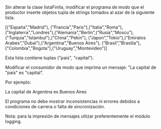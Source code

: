 Sin alterar la clase listaFinita, modificar el programa de modo que el productor inserte objetos tupla de strings tomados al azar de la siguiente lista.


[("España","Madrid"), ("Francia","Paris"),("Italia","Roma"),("Inglaterra","Londres"),("Alemania","Berlin",("Rusia","Moscu"),
("Turquia","Istambul"),("China","Pekin"), ("Japon","Tokio"),("Emiratos Arabes","Dubai"),("Argentina","Buenos Aires"),
("Brasil","Brasilia"),("Colombia","Bogota"),("Uruguay","Montevideo")]

Esta lista contiene tuplas ("pais", "capital").

Modificar el consumidor de modo que imprima un mensaje: "La capital de "pais" es "capital".

Por ejemplo:

La capital de Argentina es Buenos Aires

El programa no debe mostrar inconsistencias ni errores debidos a condiciones de carrera o falta de sincronización.

Nota: para la impresión de mensajes utlizar preferentemente el módulo logging.